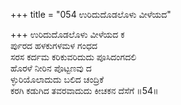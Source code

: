 +++
title = "054 ಉರಿದುದೊಡಲೊಳು ವೀಳೆಯದ"

+++
ಉರಿದುದೊಡಲೊಳು ವೀಳೆಯದ ಕ  
ರ್ಪುರದ ಹಳಕುಗಳಮಳ ಗಂಧದ  
ಸರಸ ಕರ್ದಮ ಕರಿಕುವರಿದುದು ಪೂಸಿದಂಗದಲಿ  
ಹೊರಳೆ ನೀರಿನ ಪೊಟ್ಟಣವು ದ  
ಳ್ಳುರಿಯೊಲಾದುದು ಬಲಿದ ಚಂದ್ರಿಕೆ  
ಕರಗಿ ಕಡುಗಿದ ತವರವಾದುದು ಕೀಚಕನ ದೆಸೆಗೆ       ॥54॥